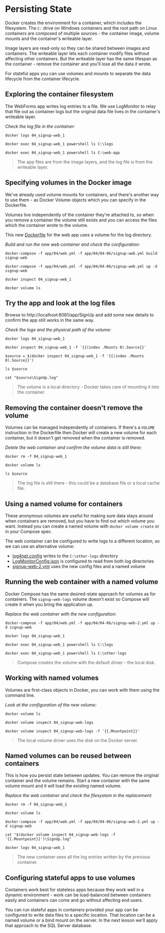 # Persisting State

Docker creates the environment for a container, which includes the filesystem. The `C:` drive on Windows containers and the root path on Linux containers are composed of multiple sources - the container image, volume mounts and the container's writeable layer.

Image layers are read-only so they can be shared between images and containers. The writeable layer lets each container modify files without affecting other containers. But the writeable layer has the same lifespan as the container - remove the container and you'll lose all the data it wrote.

For stateful apps you can use volumes and mounts to separate the data lifecycle from the container lifecycle.

## Exploring the container filesystem

The WebForms app writes log entries to a file. We use LogMonitor to relay that file out as container logs but the original data file lives in the container's writeable layer.

_Check the log file in the container:_

```
docker logs 04_signup-web_1

docker exec 04_signup-web_1 powershell ls C:\logs

docker exec 04_signup-web_1 powershell ls C:\web-app
```

> The app files are from the image layers, and the log file is from the writeable layer.

## Specifying volumes in the Docker image

We've already used volume mounts for containers, and there's another way to use them - as Docker Volume objects which you can specify in the Dockerfile.

Volumes live independently of the container they're attached to, so when you remove a container the volume still exists and you can access the files which the container wrote to the volume.

This new [Dockerfile](../../docker\04-06-persistent-state\signup-web\Dockerfile) for the web app uses a volume for the log directory.

_Build and run the new web container and check the configuration:_

```
docker-compose -f app/04/web.yml -f app/04/04-06/signup-web.yml build signup-web

docker-compose -f app/04/web.yml -f app/04/04-06/signup-web.yml up -d signup-web

docker inspect 04_signup-web_1

docker volume ls
```

## Try the app and look at the log files

Browse to http://localhost:8081/app/SignUp and add some new details to confirm the app still works in the same way.

_Check the logs and the physical path of the volume:_

```
docker logs 04_signup-web_1

docker inspect 04_signup-web_1 -f '{{(index .Mounts 0).Source}}'

$source = $(docker inspect 04_signup-web_1 -f '{{(index .Mounts 0).Source}}')

ls $source

cat "$source\SignUp.log"
```

> The volume is a local directory - Docker takes care of mounting it into the container.

## Removing the container doesn't remove the volume

Volumes can be managed independently of containers. If there's a `VOLUME` instruction in the Dockerfile then Docker will create a new volume for each container, but it doesn't get removed when the container is removed.

_Delete the web container and confirm the volume data is still there:_

```
docker rm -f 04_signup-web_1

docker volume ls

ls $source
```

> The log file is still there - this could be a database file or a local cache file.

## Using a named volume for containers

These anonymous volumes are useful for making sure data stays around when containers are removed, but you have to find out which volume you want. Instead you can create a named volume with `docker volume create` or in your Compose spec.

The web container can be configured to write logs to a different location, so we can use an alternative volume:

* [log4net.config](../../app\04\04-06\signup-web-config\log4net.config) writes to the `C:\other-logs` directory
* [LogMonitorConfig.json](../../docker\04-06-persistent-state\signup-web\LogMonitorConfig.json) is configured to read from both log directories
* [signup-web-2.yml](../../app/04/04-06/signup-web-2.yml) uses the new config files and a named volume


## Running the web container with a named volume

Docker Compose has the same desired-state approach for volumes as for containers. The `signup-web-logs` volume doesn't exist so Compose will create it when you bring the application up.

_Replace the web container with the new configuration:_

```
docker-compose -f app/04/web.yml -f app/04/04-06/signup-web-2.yml up -d signup-web

docker logs 04_signup-web_1

docker exec 04_signup-web_1 powershell ls C:\logs

docker exec 04_signup-web_1 powershell ls C:\other-logs
```

> Compose creates the volume with the default driver - the local disk.

## Working with named volumes

Volumes are first-class objects in Docker, you can work with them using the command line.

_Look at the configuration of the new volume:_

```
docker volume ls

docker volume inspect 04_signup-web-logs

docker volume inspect 04_signup-web-logs -f '{{.Mountpoint}}'
```

> The local volume driver uses the disk on the Docker server.


## Named volumes can be reused between containers

This is how you persist state between updates. You can remove the original container and the volume remains. Start a new container with the same volume mount and it will load the existing named volume.

_Replace the web container and check the filesystem in the replacement:_

```
docker rm -f 04_signup-web_1

docker volume ls

docker-compose -f app/04/web.yml -f app/04/04-06/signup-web-2.yml up -d signup-web

cat "$(docker volume inspect 04_signup-web-logs -f '{{.Mountpoint}}')\SignUp.log"

docker logs 04_signup-web_1
```

> The new container sees all the log entries written by the previous container.

## Configuring stateful apps to use volumes

Containers work best for stateless apps because they work well in a dynamic environment - work can be load-balanced between containers easily and containers can come and go without affecting end users. 

You can run stateful apps in containers provided your app can be configured to write data files to a specific location. That location can be a named volume or a bind mount on the server. In the next lesson we'll apply that approach to the SQL Server database.